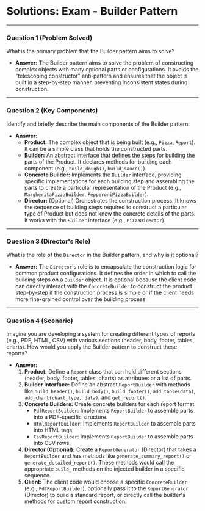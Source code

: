 
# Solutions: Exam - Builder Pattern

---

### Question 1 (Problem Solved)

What is the primary problem that the Builder pattern aims to solve?

- **Answer:** The Builder pattern aims to solve the problem of constructing complex objects with many optional parts or configurations. It avoids the "telescoping constructor" anti-pattern and ensures that the object is built in a step-by-step manner, preventing inconsistent states during construction.

---

### Question 2 (Key Components)

Identify and briefly describe the main components of the Builder pattern.

-   **Answer:**
    -   **Product:** The complex object that is being built (e.g., `Pizza`, `Report`). It can be a simple class that holds the constructed parts.
    -   **Builder:** An abstract interface that defines the steps for building the parts of the Product. It declares methods for building each component (e.g., `build_dough()`, `build_sauce()`).
    -   **Concrete Builder:** Implements the `Builder` interface, providing specific implementations for each building step and assembling the parts to create a particular representation of the Product (e.g., `MargheritaPizzaBuilder`, `PepperoniPizzaBuilder`).
    -   **Director:** (Optional) Orchestrates the construction process. It knows the sequence of building steps required to construct a particular type of Product but does not know the concrete details of the parts. It works with the `Builder` interface (e.g., `PizzaDirector`).

---

### Question 3 (Director's Role)

What is the role of the `Director` in the Builder pattern, and why is it optional?

-   **Answer:** The `Director`'s role is to encapsulate the construction logic for common product configurations. It defines the order in which to call the building steps on a `Builder` object. It is optional because the client code can directly interact with the `ConcreteBuilder` to construct the product step-by-step if the construction process is simple or if the client needs more fine-grained control over the building process.

---

### Question 4 (Scenario)

Imagine you are developing a system for creating different types of reports (e.g., PDF, HTML, CSV) with various sections (header, body, footer, tables, charts). How would you apply the Builder pattern to construct these reports?

-   **Answer:**
    1.  **Product:** Define a `Report` class that can hold different sections (header, body, footer, tables, charts) as attributes or a list of parts.
    2.  **Builder Interface:** Define an abstract `ReportBuilder` with methods like `build_header()`, `build_body()`, `build_footer()`, `add_table(data)`, `add_chart(chart_type, data)`, and `get_report()`.
    3.  **Concrete Builders:** Create concrete builders for each report format:
        -   `PdfReportBuilder`: Implements `ReportBuilder` to assemble parts into a PDF-specific structure.
        -   `HtmlReportBuilder`: Implements `ReportBuilder` to assemble parts into HTML tags.
        -   `CsvReportBuilder`: Implements `ReportBuilder` to assemble parts into CSV rows.
    4.  **Director (Optional):** Create a `ReportGenerator` (Director) that takes a `ReportBuilder` and has methods like `generate_summary_report()` or `generate_detailed_report()`. These methods would call the appropriate `build_` methods on the injected builder in a specific sequence.
    5.  **Client:** The client code would choose a specific `ConcreteBuilder` (e.g., `PdfReportBuilder`), optionally pass it to the `ReportGenerator` (Director) to build a standard report, or directly call the builder's methods for custom report construction.

